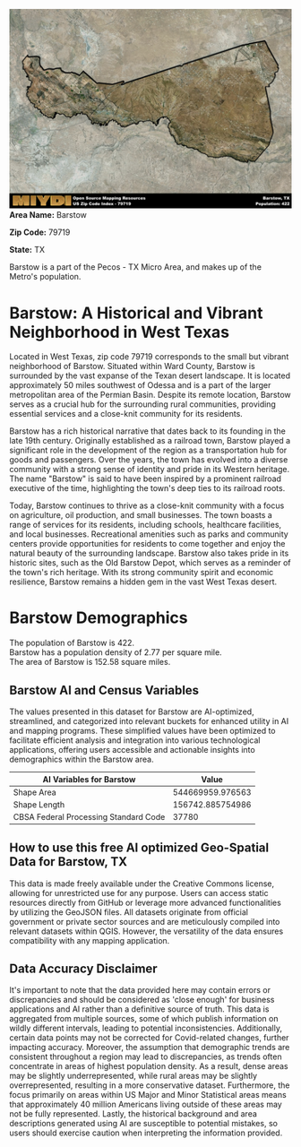 ![Image Alt Text](../_images/79719.png)
**Area Name:** Barstow

**Zip Code:** 79719

**State:** TX

Barstow is a part of the Pecos - TX Micro Area, and makes up  of the Metro's population.  

# Barstow: A Historical and Vibrant Neighborhood in West Texas

Located in West Texas, zip code 79719 corresponds to the small but vibrant neighborhood of Barstow. Situated within Ward County, Barstow is surrounded by the vast expanse of the Texan desert landscape. It is located approximately 50 miles southwest of Odessa and is a part of the larger metropolitan area of the Permian Basin. Despite its remote location, Barstow serves as a crucial hub for the surrounding rural communities, providing essential services and a close-knit community for its residents.

Barstow has a rich historical narrative that dates back to its founding in the late 19th century. Originally established as a railroad town, Barstow played a significant role in the development of the region as a transportation hub for goods and passengers. Over the years, the town has evolved into a diverse community with a strong sense of identity and pride in its Western heritage. The name "Barstow" is said to have been inspired by a prominent railroad executive of the time, highlighting the town's deep ties to its railroad roots.

Today, Barstow continues to thrive as a close-knit community with a focus on agriculture, oil production, and small businesses. The town boasts a range of services for its residents, including schools, healthcare facilities, and local businesses. Recreational amenities such as parks and community centers provide opportunities for residents to come together and enjoy the natural beauty of the surrounding landscape. Barstow also takes pride in its historic sites, such as the Old Barstow Depot, which serves as a reminder of the town's rich heritage. With its strong community spirit and economic resilience, Barstow remains a hidden gem in the vast West Texas desert.

# Barstow Demographics

The population of Barstow is 422.  
Barstow has a population density of 2.77 per square mile.  
The area of Barstow is 152.58 square miles.  

## Barstow AI and Census Variables

The values presented in this dataset for Barstow are AI-optimized, streamlined, and categorized into relevant buckets for enhanced utility in AI and mapping programs. These simplified values have been optimized to facilitate efficient analysis and integration into various technological applications, offering users accessible and actionable insights into demographics within the Barstow area.

| AI Variables for Barstow | Value |
|-------------|-------|
| Shape Area | 544669959.976563 |
| Shape Length | 156742.885754986 |
| CBSA Federal Processing Standard Code | 37780 |

## How to use this free AI optimized Geo-Spatial Data for Barstow, TX

This data is made freely available under the Creative Commons license, allowing for unrestricted use for any purpose. Users can access static resources directly from GitHub or leverage more advanced functionalities by utilizing the GeoJSON files. All datasets originate from official government or private sector sources and are meticulously compiled into relevant datasets within QGIS. However, the versatility of the data ensures compatibility with any mapping application.

## Data Accuracy Disclaimer
It's important to note that the data provided here may contain errors or discrepancies and should be considered as 'close enough' for business applications and AI rather than a definitive source of truth. This data is aggregated from multiple sources, some of which publish information on wildly different intervals, leading to potential inconsistencies. Additionally, certain data points may not be corrected for Covid-related changes, further impacting accuracy. Moreover, the assumption that demographic trends are consistent throughout a region may lead to discrepancies, as trends often concentrate in areas of highest population density. As a result, dense areas may be slightly underrepresented, while rural areas may be slightly overrepresented, resulting in a more conservative dataset. Furthermore, the focus primarily on areas within US Major and Minor Statistical areas means that approximately 40 million Americans living outside of these areas may not be fully represented. Lastly, the historical background and area descriptions generated using AI are susceptible to potential mistakes, so users should exercise caution when interpreting the information provided.
